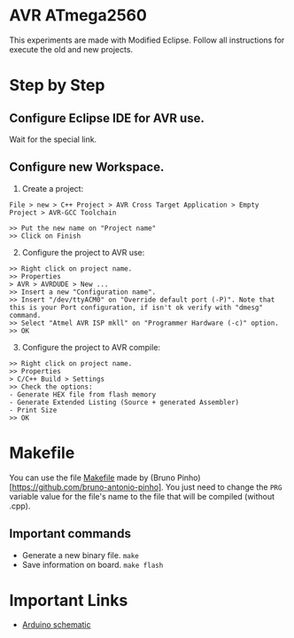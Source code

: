 # AVR ATmega2560

This experiments are made with Modified Eclipse.
Follow all instructions for execute the old and new projects.

# Step by Step

## Configure Eclipse IDE for AVR use.

Wait for the special link.

## Configure new Workspace.

1. Create a project:

```
File > new > C++ Project > AVR Cross Target Application > Empty Project > AVR-GCC Toolchain

>> Put the new name on "Project name"
>> Click on Finish
```

2. Configure the project to AVR use:

```
>> Right click on project name.
>> Properties
> AVR > AVRDUDE > New ...
>> Insert a new "Configuration name".
>> Insert "/dev/ttyACM0" on "Override default port (-P)". Note that this is your Port configuration, if isn't ok verify with "dmesg" command.
>> Select "Atmel AVR ISP mkll" on "Programmer Hardware (-c)" option.
>> OK
```

3. Configure the project to AVR compile:

```
>> Right click on project name.
>> Properties
> C/C++ Build > Settings
>> Check the options:
- Generate HEX file from flash memory
- Generate Extended Listing (Source + generated Assembler)
- Print Size
>> OK
```

# Makefile

You can use the file [Makefile](https://github.com/leticiacoelho/EmbeddedSystems/tree/master/AVR/Makefile) made by (Bruno Pinho)[https://github.com/bruno-antonio-pinho].
You just need to change the ```PRG``` variable value for the file's name to the file that will be compiled (without .cpp).

## Important commands

* Generate a new binary file. ```make```
* Save information on board. ```make flash```

# Important Links

* [Arduino schematic](https://www.arduino.cc/en/uploads/Main/arduino-mega2560-schematic.pdf)
